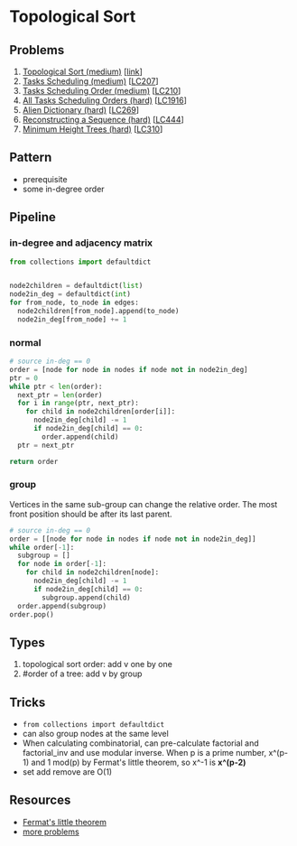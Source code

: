 # Topological Sort

## Problems

1. [Topological Sort (medium)](Topological-Sort-(medium).py)
[[link](https://www.geeksforgeeks.org/topological-sorting/)]
1. [Tasks Scheduling (medium)](Tasks-Scheduling-(medium).py)
[[LC207](https://leetcode.com/problems/course-schedule/)]
1. [Tasks Scheduling Order (medium)](Tasks-Scheduling-Order-(medium).py)
[[LC210](https://leetcode.com/problems/course-schedule-ii/)]
1. [All Tasks Scheduling Orders (hard)](All-Tasks-Scheduling-Orders-(hard).py)
[[LC1916](https://leetcode.com/problems/count-ways-to-build-rooms-in-an-ant-colony/)]
1. [Alien Dictionary (hard)](Alien-Dictionary-(hard).py)
[[LC269](https://leetcode.com/problems/alien-dictionary/)]
1. [Reconstructing a Sequence (hard)](Reconstructing-a-Sequence-(hard).py)
[[LC444](https://leetcode.com/problems/sequence-reconstruction/)]
1. [Minimum Height Trees (hard)](Minimum-Height-Trees-(hard).py)
[[LC310](https://leetcode.com/problems/minimum-height-trees/)]

## Pattern

- prerequisite
- some in-degree order  

## Pipeline

### in-degree and adjacency matrix
```python
from collections import defaultdict


node2children = defaultdict(list)
node2in_deg = defaultdict(int)
for from_node, to_node in edges:
  node2children[from_node].append(to_node)
  node2in_deg[from_node] += 1
```

### normal
```python
# source in-deg == 0
order = [node for node in nodes if node not in node2in_deg]
ptr = 0
while ptr < len(order):
  next_ptr = len(order)
  for i in range(ptr, next_ptr):
    for child in node2children[order[i]]:
      node2in_deg[child] -= 1
      if node2in_deg[child] == 0:
        order.append(child)
  ptr = next_ptr

return order
```

### group
Vertices in the same sub-group can change the relative order.
The most front position should be after its last parent.
```python
# source in-deg == 0
order = [[node for node in nodes if node not in node2in_deg]]
while order[-1]:
  subgroup = []
  for node in order[-1]:
    for child in node2children[node]:
      node2in_deg[child] -= 1
      if node2in_deg[child] == 0:
        subgroup.append(child)
  order.append(subgroup)
order.pop()
```

## Types

1. topological sort order: add v one by one
1. #order of a tree: add v by group

## Tricks

- `from collections import defaultdict`
- can also group nodes at the same level
- When calculating combinatorial, can pre-calculate factorial and factorial_inv and use modular inverse.
When p is a prime number, x^(p-1) and 1 mod(p) by Fermat's little theorem, so x^-1 is **x^(p-2)**
- set add remove are O(1)

## Resources

- [Fermat's little theorem](https://en.wikipedia.org/wiki/Fermat%27s_little_theorem)
- [more problems](https://leetcode.com/tag/topological-sort/)
